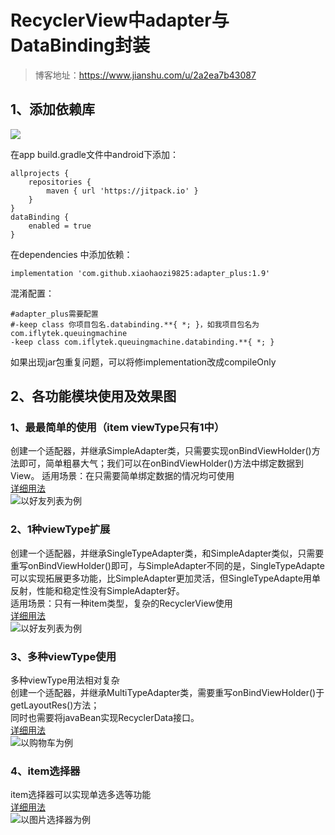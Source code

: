 # RecyclerView中adapter与DataBinding封装 #
> 博客地址：https://www.jianshu.com/u/2a2ea7b43087
## 1、添加依赖库 ##
[![](https://jitpack.io/v/xiaohaozi9825/adapter_plus.svg)](https://jitpack.io/#xiaohaozi9825/adapter_plus)


在app build.gradle文件中android下添加：

        
    allprojects {
        repositories {
            maven { url 'https://jitpack.io' }
        }
    }
    dataBinding {
        enabled = true
    }
在dependencies 中添加依赖：
    
    implementation 'com.github.xiaohaozi9825:adapter_plus:1.9'
    
    
混淆配置：

    #adapter_plus需要配置
    #-keep class 你项目包名.databinding.**{ *; }，如我项目包名为com.iflytek.queuingmachine
    -keep class com.iflytek.queuingmachine.databinding.**{ *; }
    
如果出现jar包重复问题，可以将修implementation改成compileOnly
## 2、各功能模块使用及效果图 ##
### 1、最最简单的使用（item viewType只有1中） ###
创建一个适配器，并继承SimpleAdapter类，只需要实现onBindViewHolder()方法即可，简单粗暴大气；我们可以在onBindViewHolder()方法中绑定数据到View。
适用场景：在只需要简单绑定数据的情况均可使用<br/>
[详细用法](https://www.jianshu.com/p/ec7d302c1f1c)<br/>
![以好友列表为例](https://github.com/xiaohaozi9825/adapter_plus/blob/master/images/%E6%95%88%E6%9E%9C%E5%9B%BE1%EF%BC%88%E4%BB%A5%E5%A5%BD%E5%8F%8B%E5%88%97%E8%A1%A8%E4%B8%BA%E4%BE%8B%EF%BC%89.png)

### 2、1种viewType扩展 ###
创建一个适配器，并继承SingleTypeAdapter类，和SimpleAdapter类似，只需要重写onBindViewHolder()即可，与SimpleAdapter不同的是，SingleTypeAdapte可以实现拓展更多功能，比SimpleAdapter更加灵活，但SingleTypeAdapte用单反射，性能和稳定性没有SimpleAdapter好。<br/>
适用场景：只有一种item类型，复杂的RecyclerView使用<br/>
[详细用法](https://www.jianshu.com/p/6abdd7f72240)<br/>
![以好友列表为例](https://github.com/xiaohaozi9825/adapter_plus/blob/master/images/%E6%95%88%E6%9E%9C%E5%9B%BE2%EF%BC%88%E4%BB%A5%E5%A5%BD%E5%8F%8B%E5%88%97%E8%A1%A8%E4%B8%BA%E4%BE%8B%EF%BC%89.png)

### 3、多种viewType使用 ###
多种viewType用法相对复杂<br/>
创建一个适配器，并继承MultiTypeAdapter类，需要重写onBindViewHolder()于getLayoutRes()方法；<br/>
同时也需要将javaBean实现RecyclerData接口。<br/>
[详细用法](https://www.jianshu.com/p/fcfc7229244a)<br/>
![以购物车为例](https://github.com/xiaohaozi9825/adapter_plus/blob/master/images/%E6%95%88%E6%9E%9C%E5%9B%BE3%EF%BC%88%E4%BB%A5%E8%B4%AD%E7%89%A9%E8%BD%A6%E4%B8%BA%E4%BE%8B%EF%BC%89.png)

### 4、item选择器 ###
item选择器可以实现单选多选等功能<br/>
[详细用法](https://www.jianshu.com/p/93d715a553de)<br/>
![以图片选择器为例](https://github.com/xiaohaozi9825/adapter_plus/blob/master/images/%E6%95%88%E6%9E%9C%E5%9B%BE4%EF%BC%88%E4%BB%A5%E5%9B%BE%E7%89%87%E9%80%89%E6%8B%A9%E5%99%A8%E4%B8%BA%E4%BE%8B%EF%BC%89.png)
